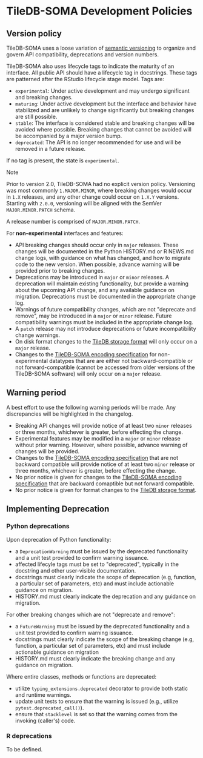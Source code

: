 # TileDB-SOMA Development Policies

## Version policy

TileDB-SOMA uses a loose variation of [semantic versioning](https://semver.org/) to organize and govern API compatibility, deprecations and version numbers.

TileDB-SOMA also uses lifecycle tags to indicate the maturity of an interface. All public API should have a lifecycle tag in docstrings. These tags are patterned after the RStudio lifecycle stage model. Tags are:

- `experimental`: Under active development and may undergo significant and breaking changes.
- `maturing`: Under active development but the interface and behavior have stabilized and are unlikely to change significantly but breaking changes are still possible.
- `stable`: The interface is considered stable and breaking changes will be avoided where possible. Breaking changes that cannot be avoided will be accompanied by a major version bump.
- `deprecated`: The API is no longer recommended for use and will be removed in a future release.

If no tag is present, the state is `experimental`.

> [!NOTE]
> Prior to version 2.0, TileDB-SOMA had no explicit version policy. Versioning was most commonly `1.MAJOR.MINOR`,
> where breaking changes would occur in `1.X` releases, and any other change could occur on `1.X.Y` versions.
> Starting with `2.0.0`, versioning will be aligned with the SemVer `MAJOR.MINOR.PATCH` schema.

A release number is comprised of `MAJOR.MINOR.PATCH`.

For **non-experimental** interfaces and features:

- API breaking changes should occur only in `major` releases. These changes will be documented in the Python HISTORY.md or R NEWS.md change logs, with guidance on what has changed, and how to migrate code to the new version. When possible, advance warning will be provided prior to breaking changes.
- Deprecations may be introduced in `major` or `minor` releases. A deprecation will maintain existing functionality, but provide a warning about the upcoming API change, and any available guidance on migration. Deprecations must be documented in the appropriate change log.
- Warnings of future compatibility changes, which are not "deprecate and remove", may be introduced in a `major` or `minor` release. Future compatibility warnings must be included in the appropriate change log.
- A `patch` release may not introduce deprecations or future incompatibility change warnings.
- On disk format changes to the [TileDB storage format](https://github.com/TileDB-Inc/TileDB/tree/main/format_spec) will only occur on a `major` release.
- Changes to the [TileDB-SOMA encoding specification](https://github.com/single-cell-data/TileDB-SOMA/blob/main/encoding_specification.md) for non-experimental datatypes that are are either not backward-compatible or not forward-compatible (cannot be accessed from older versions of the TileDB-SOMA software) will only occur on a `major` release.


## Warning period

A best effort to use the following warning periods will be made. Any discrepancies will be highlighted in the changelog.

- Breaking API changes will provide notice of at least two `minor` releases or three months, whichever is greater, before effecting the change.
- Experimental features may be modified in a `major` or `minor` release without prior warning. However, where possible, advance warning of changes will be provided.
- Changes to the [TileDB-SOMA encoding specification](https://github.com/single-cell-data/TileDB-SOMA/blob/main/encoding_specification.md) that are not backward compatible will provide notice of at least two `minor` release or three months, whichever is greater, before effecting the change.
- No prior notice is given for changes to the [TileDB-SOMA encoding specification](https://github.com/single-cell-data/TileDB-SOMA/blob/main/encoding_specification.md) that are backward comaptible but not forward compatible.
- No prior notice is given for format changes to the [TileDB storage format](https://github.com/TileDB-Inc/TileDB/tree/main/format_spec).

## Implementing Deprecation

### Python deprecations

Upon deprecation of Python functionality:

- a `DeprecationWarning` must be issued by the deprecated functionality and a unit test provided to confirm warning issuance.
- affected lifecyle tags must be set to "deprecated", typically in the docstring and other user-visible documentation.
- docstrings must clearly indicate the scope of deprecation (e.g, function, a particular set of parameters, etc) and must include actionable guidance on migration.
- HISTORY.md must clearly indicate the deprecation and any guidance on migration.

For other breaking changes which are not "deprecate and remove":

- a `FutureWarning` must be issued by the deprecated functionality and a unit test provided to confirm warning issuance.
- docstrings must clearly indicate the scope of the breaking change (e.g, function, a particular set of parameters, etc) and must include actionable guidance on migration
- HISTORY.md must clearly indicate the breaking change and any guidance on migration.

Where entire classes, methods or functions are deprecated:

- utilize `typing_extensions.deprecated` decorator to provide both static and runtime warnings.
- update unit tests to ensure that the warning is issued (e.g., utilize `pytest.deprecated_call()`).
- ensure that `stacklevel` is set so that the warning comes from the invoking (caller's) code.

### R deprecations

To be defined.
